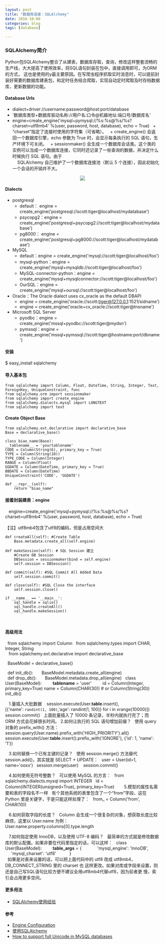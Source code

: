 ```yaml
---
layout: post
title: "数据库连接：SQLAlchemy"
date: 2016-10-08
categories: blog
tags: [database]

---
```




### SQLAlchemy简介
Python包SQLAlchemy整合了从建表，数据库存取，查询，修改这样整套流畅的生产线，大大提高了使用效率，将SQL语句封装在包中，直接调用即可，为ORM的方式，
这也是使用的y最主要原因。在写爬虫程序抓取实时消息时，可以提前封装好需要的数据库建表包，和定时任务结合爬取，实现自动定时爬取及时存档数据库，更新数据的功能。

#### Database Urls
- dialect+driver://username:password@host:port/database
- '数据库类型+数据库驱动名称://用户名:口令@机器地址:端口号/数据库名'
-  engine=create_engine('mysql+pymysql://%s:%s@%s/%s?charset=utf8mb4' %(user, password, host, database), echo = True)
   +  “charset”指定了连接时使用的字符集（可省略）。
   +  create_engine() 会返回一个数据库引擎，echo 参数为 True 时，会显示每条执行的 SQL 语句，生产环境下可关闭。
   +  sessionmaker() 会生成一个数据库会话类。这个类的实例可以当成一个数据库连接，它同时还记录了一些查询的数据，并决定什么时候执行 SQL 语句。由于              
      SQLAlchemy 自己维护了一个数据库连接池（默认 5 个连接），因此初始化一个会话的开销并不大。

<center>
    <p><img src="https://raw.githubusercontent.com/squirrelmaster/squirrelmaster.github.io/master/img/sqla_engine_arch.png" align="center"></p>
</center>


#### Dialects
- postgresql
  + default： engine = create_engine('postgresql://scott:tiger@localhost/mydatabase')
  + psycopg2：engine = create_engine('postgresql+psycopg2://scott:tiger@localhost/mydatabase')
  + pg8000： engine = create_engine('postgresql+pg8000://scott:tiger@localhost/mydatabase')
- MySQL
  + default：engine = create_engine('mysql://scott:tiger@localhost/foo')
  + mysql-python：engine = create_engine('mysql+mysqldb://scott:tiger@localhost/foo')
  + MySQL-connector-python：engine = create_engine('mysql+mysqlconnector://scott:tiger@localhost/foo')
  + OurSQL：engine = create_engine('mysql+oursql://scott:tiger@localhost/foo')
- Oracle：The Oracle dialect uses cx_oracle as the default DBAPI
  + engine = create_engine('oracle://scott:tiger@127.0.0.1:1521/sidname')
  + engine = create_engine('oracle+cx_oracle://scott:tiger@tnsname')
- Microsoft SQL Server
  + pyodbc：engine = create_engine('mssql+pyodbc://scott:tiger@mydsn')
  + pymssql：engine = create_engine('mssql+pymssql://scott:tiger@hostname:port/dbname')

#### 安装
$ easy_install sqlalchemy

#### 导入基本包 
    from sqlalchemy import Column, Float, DateTime, String, Integer, Text, ForeignKey, UniqueConstraint, func
    from sqlalchemy.orm import sessionmaker
    from sqlalchemy import create_engine
    from sqlalchemy.dialects.mysql import LONGTEXT
    from sqlalchemy import text

#### Create Object Base
    from sqlalchemy.ext.declarative import declarative_base
    Base = declarative_base()
    
    class biao_name(Base):
    __tablename__ = 'yourtablename'
    CODE = Column(String(6), primary_key = True)
    TYPE = Column(String(10))
    TYPE_CODE = Column(Integer)
    RANGE = Column(Float)
    GGDATE = Column(DateTime, primary_key = True)
    BBDATE = Column(DateTime)
    UniqueConstraint('CODE', 'GGDATE')

    def __repr__(self):
        return "biao_name"
	
#### 接着封装建表：engine
    engine=create_engine('mysql+pymysql://%s:%s@%s/%s?charset=utf8mb4' %(user, password, host, database), echo = True)  
    
    【注】utf8mb4包含了utf8的编码，但是占用空间大

    def createAll(self): #Create Table
        Base.metadata.create_all(self.engine)
    
    def makeSession(self): # SQL Session 建立
        #Create DB Session
        DBSession = sessionmaker(bind = self.engine)
        self.session = DBSession()
    
    def commit(self): #SQL Commit All Added Data
        self.session.commit()
    
    def close(self): #SQL Close the interface
        self.session.close()

    if __name__ == '__main__':
	    sql_handle = sqlio()
	    sql_handle.createAll()
	    sql_handle.makeSession()

   
#### 高级用法
    from sqlalchemy import Column
    from sqlalchemy.types import CHAR, Integer, String
    
    from sqlalchemy.ext.declarative import declarative_base
    
    BaseModel = declarative_base()
    
    def init_db():
        BaseModel.metadata.create_all(engine)	
    def drop_db():
        BaseModel.metadata.drop_all(engine)
    class User(BaseModel):
          __tablename__ = 'user'
          id = Column(Integer, primary_key=True)
	   name = Column(CHAR(30)) # or Column(String(30))
    init_db()
    
    1.量插入大批数据
     session.execute(User.__table__.insert(),   
    [{'name': `randint(1, 100)`,'age': randint(1, 100)} for i in xrange(10000)])
    session.commit()
    上面批量插入了 10000 条记录，半秒内就执行完了；而 ORM 方式会花掉很长时间。
    2.如何让执行的 SQL 语句增加前缀？
    使用 query 对象的 prefix_with() 方法：
    session.query(User.name).prefix_with('HIGH_PRIORITY').all()
    session.execute(User.__table__.insert().prefix_with('IGNORE'), {'id': 1, 'name': '1'})

    3.如何替换一个已有主键的记录？
    使用 session.merge() 方法替代 session.add()，其实就是 SELECT + UPDATE：
    user = User(id=1, name='ooxx')
    session.merge(user)
    session.commit()
    
    4.如何使用无符号整数？
    可以使用 MySQL 的方言：
    from sqlalchemy.dialects.mysql import INTEGER
    id = Column(INTEGER(unsigned=True), primary_key=True)
    
    5.模型的属性名需要和表的字段名不一样
    有个其他系统的表里包含了一个“from”字段，这在 Python 里是关键字，于是只能这样处理了：
    from_ = Column('from', CHAR(10))
    
    6.如何获取字段的长度？
    Column 会生成一个很复杂的对象，想获取长度比较麻烦，这里以 User.name 为例：
    User.name.property.columns[0].type.length

    7.如何指定使用 InnoDB，以及使用 UTF-8 编码？
    最简单的方式就是修改数据库的默认配置。如果非要在代码里指定的话，可以这样：
    class User(BaseModel):
          __table_args__ = {
               'mysql_engine': 'InnoDB',
               'mysql_charset': 'utf8'
           }	   
    如果是对表来设置的话，可以把上面代码中的 utf8 改成 utf8mb4，DB_CONNECT_STRING 里的 charset 也
    这样更改。如果对库或字段来设置，则还是自己写SQL语句比较方便不建议全用utf8mb4代替utf8，因为前者更
    慢，索引会占用更多空间。
    


#### 更多用法
- [SQLAlchemy使用经验](http://www.keakon.net/2012/12/03/SQLAlchemy使用经验)

#### 参考 
- [Engine Configuration](http://docs.sqlalchemy.org/en/rel_1_0/core/engines.html)
- [使用SQLAlchemy](http://www.liaoxuefeng.com/wiki/001374738125095c955c1e6d8bb493182103fac9270762a000/0014021031294178f993c85204e4d1b81ab032070641ce5000)
- [How to support full Unicode in MySQL databases](http://www.keakon.net/2012/12/03/SQLAlchemy使用经验)


